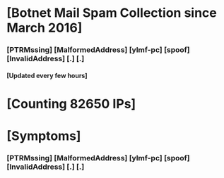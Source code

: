 # [Botnet Mail Spam Collection since March 2016]
### [PTRMssing] [MalformedAddress] [ylmf-pc] [spoof] [InvalidAddress] [.] [.]
#### [Updated every few hours]

# [Counting 82650 IPs]

# [Symptoms] 
###   [PTRMssing] [MalformedAddress] [ylmf-pc] [spoof] [InvalidAddress] [.] [.]
